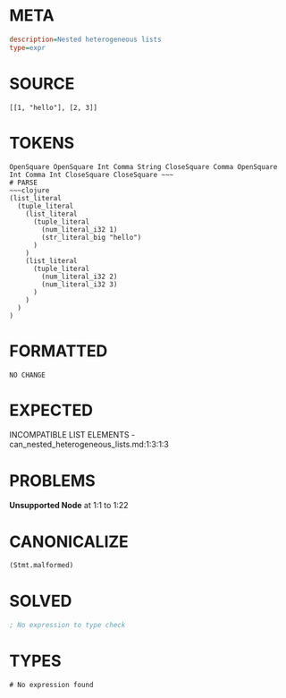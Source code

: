 # META
~~~ini
description=Nested heterogeneous lists
type=expr
~~~
# SOURCE
~~~roc
[[1, "hello"], [2, 3]]
~~~
# TOKENS
~~~text
OpenSquare OpenSquare Int Comma String CloseSquare Comma OpenSquare Int Comma Int CloseSquare CloseSquare ~~~
# PARSE
~~~clojure
(list_literal
  (tuple_literal
    (list_literal
      (tuple_literal
        (num_literal_i32 1)
        (str_literal_big "hello")
      )
    )
    (list_literal
      (tuple_literal
        (num_literal_i32 2)
        (num_literal_i32 3)
      )
    )
  )
)
~~~
# FORMATTED
~~~roc
NO CHANGE
~~~
# EXPECTED
INCOMPATIBLE LIST ELEMENTS - can_nested_heterogeneous_lists.md:1:3:1:3
# PROBLEMS
**Unsupported Node**
at 1:1 to 1:22

# CANONICALIZE
~~~clojure
(Stmt.malformed)
~~~
# SOLVED
~~~clojure
; No expression to type check
~~~
# TYPES
~~~roc
# No expression found
~~~
